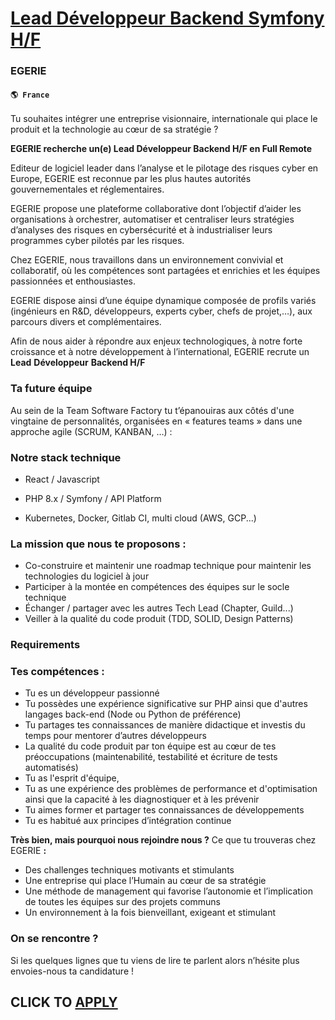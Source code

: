 # [Lead Développeur Backend Symfony H/F](https://www.remotewlb.com/apply/lead-developpeur-backend-symfony-h-f)  
### EGERIE  
#### `🌎 France`  

Tu souhaites intégrer une entreprise visionnaire, internationale qui place le produit et la technologie au cœur de sa stratégie ?

 **EGERIE recherche un(e) Lead Développeur Backend H/F en Full Remote**

Editeur de logiciel leader dans l’analyse et le pilotage des risques cyber en Europe, EGERIE est reconnue par les plus hautes autorités gouvernementales et réglementaires.

EGERIE propose une plateforme collaborative dont l’objectif d’aider les organisations à orchestrer, automatiser et centraliser leurs stratégies d’analyses des risques en cybersécurité et à industrialiser leurs programmes cyber pilotés par les risques.

Chez EGERIE, nous travaillons dans un environnement convivial et collaboratif, où les compétences sont partagées et enrichies et les équipes passionnées et enthousiastes.

EGERIE dispose ainsi d’une équipe dynamique composée de profils variés (ingénieurs en R&D, développeurs, experts cyber, chefs de projet,…), aux parcours divers et complémentaires.

Afin de nous aider à répondre aux enjeux technologiques, à notre forte croissance et à notre développement à l’international, EGERIE recrute un **Lead** **Développeur** **Backend H/F**

### Ta future équipe

Au sein de la Team Software Factory tu t’épanouiras aux côtés d'une vingtaine de personnalités, organisées en « features teams » dans une approche agile (SCRUM, KANBAN, …) :

### Notre stack technique

  * React / Javascript 

  * PHP 8.x / Symfony / API Platform
  * Kubernetes, Docker, Gitlab CI, multi cloud (AWS, GCP...)

### La mission que nous te proposons :

  * Co-construire et maintenir une roadmap technique pour maintenir les technologies du logiciel à jour
  * Participer à la montée en compétences des équipes sur le socle technique
  * Échanger / partager avec les autres Tech Lead (Chapter, Guild...)
  * Veiller à la qualité du code produit (TDD, SOLID, Design Patterns)

### Requirements

### Tes compétences :

  * Tu es un développeur passionné 
  * Tu possèdes une expérience significative sur PHP ainsi que d'autres langages back-end (Node ou Python de préférence) 
  * Tu partages tes connaissances de manière didactique et investis du temps pour mentorer d’autres développeurs
  * La qualité du code produit par ton équipe est au cœur de tes préoccupations (maintenabilité, testabilité et écriture de tests automatisés)
  * Tu as l'esprit d'équipe,
  * Tu as une expérience des problèmes de performance et d'optimisation ainsi que la capacité à les diagnostiquer et à les prévenir
  * Tu aimes former et partager tes connaissances de développements
  * Tu es habitué aux principes d’intégration continue

 **Très bien, mais pourquoi nous rejoindre nous ?** Ce que tu trouveras chez EGERIE **:**

  * Des challenges techniques motivants et stimulants
  * Une entreprise qui place l’Humain au cœur de sa stratégie
  * Une méthode de management qui favorise l’autonomie et l’implication de toutes les équipes sur des projets communs
  * Un environnement à la fois bienveillant, exigeant et stimulant

### On se rencontre ?

Si les quelques lignes que tu viens de lire te parlent alors n’hésite plus envoies-nous ta candidature !

  
## CLICK TO [APPLY](https://www.remotewlb.com/apply/lead-developpeur-backend-symfony-h-f)

